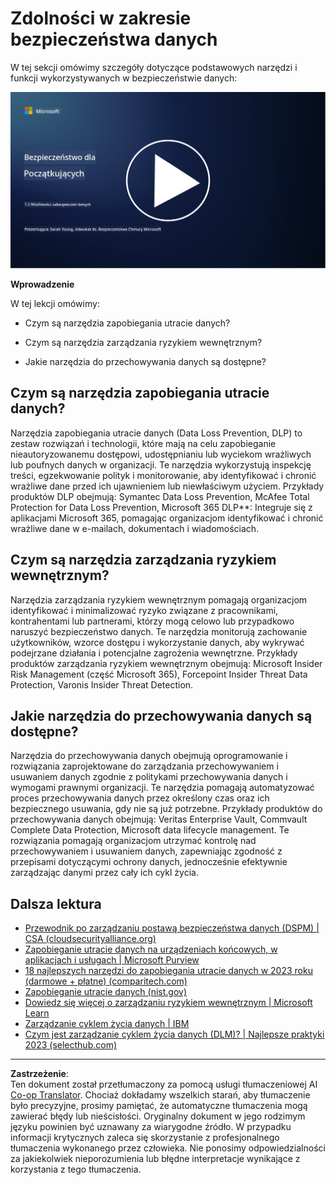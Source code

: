 <!--
CO_OP_TRANSLATOR_METADATA:
{
  "original_hash": "50697add9758e54693442d502d2d5f8a",
  "translation_date": "2025-09-03T17:35:51+00:00",
  "source_file": "7.2 Data security capabilities.md",
  "language_code": "pl"
}
-->
# Zdolności w zakresie bezpieczeństwa danych

W tej sekcji omówimy szczegóły dotyczące podstawowych narzędzi i funkcji wykorzystywanych w bezpieczeństwie danych:

[![Obejrzyj wideo](../../translated_images/7-2_placeholder.1f3c39f0c7cfea7ef355438079e171e047a0f79c8dc0b63ad78513b1910f7cdf.pl.png)](https://learn-video.azurefd.net/vod/player?id=0c9fff7c-e17c-4a14-ac3b-69b5a5786f55)

**Wprowadzenie**

W tej lekcji omówimy:

- Czym są narzędzia zapobiegania utracie danych?

- Czym są narzędzia zarządzania ryzykiem wewnętrznym?

- Jakie narzędzia do przechowywania danych są dostępne?

## Czym są narzędzia zapobiegania utracie danych?

Narzędzia zapobiegania utracie danych (Data Loss Prevention, DLP) to zestaw rozwiązań i technologii, które mają na celu zapobieganie nieautoryzowanemu dostępowi, udostępnianiu lub wyciekom wrażliwych lub poufnych danych w organizacji. Te narzędzia wykorzystują inspekcję treści, egzekwowanie polityk i monitorowanie, aby identyfikować i chronić wrażliwe dane przed ich ujawnieniem lub niewłaściwym użyciem. Przykłady produktów DLP obejmują: Symantec Data Loss Prevention, McAfee Total Protection for Data Loss Prevention, Microsoft 365 DLP**: Integruje się z aplikacjami Microsoft 365, pomagając organizacjom identyfikować i chronić wrażliwe dane w e-mailach, dokumentach i wiadomościach.

## Czym są narzędzia zarządzania ryzykiem wewnętrznym?

Narzędzia zarządzania ryzykiem wewnętrznym pomagają organizacjom identyfikować i minimalizować ryzyko związane z pracownikami, kontrahentami lub partnerami, którzy mogą celowo lub przypadkowo naruszyć bezpieczeństwo danych. Te narzędzia monitorują zachowanie użytkowników, wzorce dostępu i wykorzystanie danych, aby wykrywać podejrzane działania i potencjalne zagrożenia wewnętrzne. Przykłady produktów zarządzania ryzykiem wewnętrznym obejmują: Microsoft Insider Risk Management (część Microsoft 365), Forcepoint Insider Threat Data Protection, Varonis Insider Threat Detection.

## Jakie narzędzia do przechowywania danych są dostępne?

Narzędzia do przechowywania danych obejmują oprogramowanie i rozwiązania zaprojektowane do zarządzania przechowywaniem i usuwaniem danych zgodnie z politykami przechowywania danych i wymogami prawnymi organizacji. Te narzędzia pomagają automatyzować proces przechowywania danych przez określony czas oraz ich bezpiecznego usuwania, gdy nie są już potrzebne. Przykłady produktów do przechowywania danych obejmują: Veritas Enterprise Vault, Commvault Complete Data Protection, Microsoft data lifecycle management. Te rozwiązania pomagają organizacjom utrzymać kontrolę nad przechowywaniem i usuwaniem danych, zapewniając zgodność z przepisami dotyczącymi ochrony danych, jednocześnie efektywnie zarządzając danymi przez cały ich cykl życia.

## Dalsza lektura

- [Przewodnik po zarządzaniu postawą bezpieczeństwa danych (DSPM) | CSA (cloudsecurityalliance.org)](https://cloudsecurityalliance.org/blog/2023/03/31/the-big-guide-to-data-security-posture-management-dspm/)
- [Zapobieganie utracie danych na urządzeniach końcowych, w aplikacjach i usługach | Microsoft Purview](https://youtu.be/hvqq8L_0kgI)
- [18 najlepszych narzędzi do zapobiegania utracie danych w 2023 roku (darmowe + płatne) (comparitech.com)](https://www.comparitech.com/data-privacy-management/data-loss-prevention-tools-software/)
- [Zapobieganie utracie danych (nist.gov)](https://tsapps.nist.gov/publication/get_pdf.cfm?pub_id=904672)
- [Dowiedz się więcej o zarządzaniu ryzykiem wewnętrznym | Microsoft Learn](https://learn.microsoft.com/purview/insider-risk-management?WT.mc_id=academic-96948-sayoung)
- [Zarządzanie cyklem życia danych | IBM](https://www.ibm.com/topics/data-lifecycle-management)
- [Czym jest zarządzanie cyklem życia danych (DLM)? | Najlepsze praktyki 2023 (selecthub.com)](https://www.selecthub.com/big-data-analytics/data-lifecycle-management/)

---

**Zastrzeżenie**:  
Ten dokument został przetłumaczony za pomocą usługi tłumaczeniowej AI [Co-op Translator](https://github.com/Azure/co-op-translator). Chociaż dokładamy wszelkich starań, aby tłumaczenie było precyzyjne, prosimy pamiętać, że automatyczne tłumaczenia mogą zawierać błędy lub nieścisłości. Oryginalny dokument w jego rodzimym języku powinien być uznawany za wiarygodne źródło. W przypadku informacji krytycznych zaleca się skorzystanie z profesjonalnego tłumaczenia wykonanego przez człowieka. Nie ponosimy odpowiedzialności za jakiekolwiek nieporozumienia lub błędne interpretacje wynikające z korzystania z tego tłumaczenia.